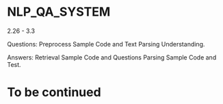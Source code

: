 # NLP_QA_SYSTEM

2.26 - 3.3

  Questions: Preprocess Sample Code and Text Parsing Understanding.
  
  Answers: Retrieval Sample Code and Questions Parsing Sample Code and Test.
  
# To be continued
